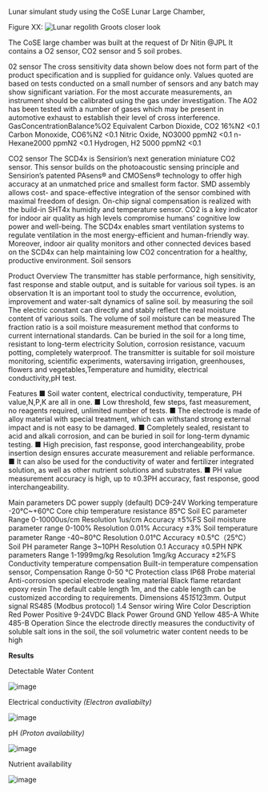 Lunar simulant study using the CoSE Lunar Large Chamber, 

Figure XX:
![Lunar regolith Groots closer look](https://github.com/dr-richard-barker/Lunar_regolith_AWG/assets/8679982/d9b7d9fc-e4fa-460f-ba0d-24f098591ad4)


The CoSE large chamber was built at the request of Dr Nitin @JPL 
It contains a O2 sensor, CO2 sensor and 5 soil probes.

02 sensor
The cross sensitivity data shown below does not form part of the product specification and is supplied for guidance only. Values quoted are based on tests conducted on a small number of sensors and any batch may show significant variation. For the most accurate measurements, an instrument should be calibrated using the gas under investigation. The AO2 has been tested with a number of gases which may be present in automotive exhaust to establish their level of cross interference. 
GasConcentrationBalance%O2 Equivalent Carbon Dioxide, CO2 16%N2 <0.1 Carbon Monoxide, CO6%N2 <0.1 Nitric Oxide, NO3000 ppmN2 <0.1 n-Hexane2000 ppmN2 <0.1 Hydrogen, H2 5000 ppmN2 <0.1


CO2 sensor
The SCD4x is Sensirion’s next generation miniature CO2 sensor. This sensor builds on the photoacoustic sensing principle and Sensirion’s patented PAsens® and CMOSens® technology to offer high accuracy at an unmatched price and smallest form factor. SMD assembly allows cost- and space-effective integration of the sensor combined with maximal freedom of design. On-chip signal compensation is realized with the build-in SHT4x humidity and temperature sensor.   CO2 is a key indicator for indoor air quality as high levels compromise humans’ cognitive low power  and well-being. The SCD4x enables smart ventilation systems to regulate ventilation in the most energy-efficient and human-friendly way. Moreover, indoor air quality monitors and other connected devices based on the SCD4x can help maintaining low CO2 concentration for a healthy, productive environment. 
Soil sensors 


Product Overview The transmitter has stable performance, high sensitivity, fast response and stable output, and is suitable for various soil types. is an observation It is an important tool to study the occurrence, evolution, improvement and water-salt dynamics of saline soil. by measuring the soil The electric constant can directly and stably reflect the real moisture content of various soils. The volume of soil moisture can be measured The fraction ratio is a soil moisture measurement method that conforms to current international standards. Can be buried in the soil for a long time, resistant to long-term electricity Solution, corrosion resistance, vacuum potting, completely waterproof. The transmitter is suitable for soil moisture monitoring, scientific experiments, watersaving irrigation, greenhouses, flowers and vegetables,Temperature and humidity, electrical conductivity,pH test. 


Features ■ Soil water content, electrical conductivity, temperature, PH value,N,P,K are all in one. ■ Low threshold, few steps, fast measurement, no reagents required, unlimited number of tests. ■ The electrode is made of alloy material with special treatment, which can withstand strong external impact and is not easy to be damaged. ■ Completely sealed, resistant to acid and alkali corrosion, and can be buried in soil for long-term dynamic testing. ■ High precision, fast response, good interchangeability, probe insertion design ensures accurate measurement and reliable performance. ■ It can also be used for the conductivity of water and fertilizer integrated solution, as well as other nutrient solutions and substrates. ■ PH value measurement accuracy is high, up to ±0.3PH accuracy, fast response, good interchangeability. 


Main parameters DC power supply (default) DC9-24V  Working temperature -20℃~+60℃  Core chip temperature resistance  85℃ Soil EC parameter  Range 0-10000us/cm Resolution 1us/cm Accuracy ±5%FS Soil moisture parameter range 0-100% Resolution  0.01% Accuracy  ±3%  Soil temperature parameter Range -40~80℃ Resolution 0.01℃ Accuracy ±0.5℃（25℃） Soil PH parameter Range 3~10PH Resolution 0.1 Accuracy ±0.5PH NPK parameters Range 1-1999mg/kg Resolution 1mg/kg Accuracy ±2%FS Conductivity temperature compensation Built-in temperature compensation sensor, Compensation Range 0-50 °C Protection class  IP68 Probe material  Anti-corrosion special electrode sealing material  Black flame retardant epoxy resin The default cable length  1m, and the cable length can be customized according to requirements. Dimensions  45*15*123mm. Output signal  RS485 (Modbus protocol)   1.4 Sensor wiring Wire Color Description Red Power Positive 9-24VDC Black  Power Ground GND Yellow 485-A White 485-B  Operation Since the electrode directly measures the conductivity of soluble salt ions in the soil, the soil volumetric water content needs to be high 

**Results**

Detectable Water Content 

![image](https://github.com/dr-richard-barker/Lunar_regolith_AWG/assets/8679982/8283a380-0a2b-4486-96ce-9cb0731a6e5c)


Electrical conductivity _(Electron avaliabilty)_

![image](https://github.com/dr-richard-barker/Lunar_regolith_AWG/assets/8679982/a055a7eb-56cc-4d23-aa0c-241a1851e0e3)


pH _(Proton availability)_

![image](https://github.com/dr-richard-barker/Lunar_regolith_AWG/assets/8679982/7a27d138-2c6b-427b-92b0-8d3e7a75c780)



Nutrient availability 

![image](https://github.com/dr-richard-barker/Lunar_regolith_AWG/assets/8679982/ccdbb88d-4bc4-4291-bc32-c25a3476c74d)
